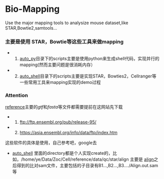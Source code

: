 # Bio-Mapping
Use the major mapping tools to analysize mouse dataset,like STAR,Bowtie2,samtools...


### 主要是使用 STAR，Bowtie等这些工具来做mapping
* 1) [auto_py](./auto_py)目录下的scripts主要是使用python来生成shell代码，实现并行的mapping(然而主要问题是很消耗内存）
* 2) [auto_shell](./auto_shell)目录下的scripts主要是实现STAR，Bowties2，Cellranger等一些常用工具来mapping实现的demo过程

### Attention
[reference](https://asia.ensembl.org/info/data/ftp/index.html)主要的*gtf*和*fasta*等文件都需要提前在这网站先下载
* 1) ftp://ftp.ensembl.org/pub/release-95/
* 2) https://asia.ensembl.org/info/data/ftp/index.htm


这些软件的具体是使用，自己参考吧，google去

* [auto_shell](./auto_shell) 里面的directory都是个人实现create的，比如，/home/ye/Data/Zoc/Cell/reference/data/qc/star/align  主要是
[align](auto_shell/STAR/alignReads.sh)之后得到的比对sam文件，主要包括的子目录有B1...,B2...,B3..../Align.out.sam等
